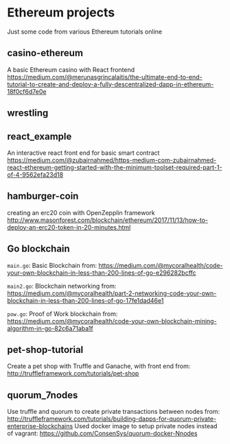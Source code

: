 # Ethereum projects
Just some code from various Ethereum tutorials online

## casino-ethereum
A basic Ethereum casino with React frontend
https://medium.com/@merunasgrincalaitis/the-ultimate-end-to-end-tutorial-to-create-and-deploy-a-fully-descentralized-dapp-in-ethereum-18f0cf6d7e0e

## wrestling

## react_example
An interactive react front end for basic smart contract
https://medium.com/@zubairnahmed/https-medium-com-zubairnahmed-react-ethereum-getting-started-with-the-minimum-toolset-required-part-1-of-4-9562efa23d18

## hamburger-coin
creating an erc20 coin with OpenZepplin framework
http://www.masonforest.com/blockchain/ethereum/2017/11/13/how-to-deploy-an-erc20-token-in-20-minutes.html

## Go blockchain
`main.go`: Basic Blockchain 
from: https://medium.com/@mycoralhealth/code-your-own-blockchain-in-less-than-200-lines-of-go-e296282bcffc

`main2.go`: Blockchain networking
from: https://medium.com/@mycoralhealth/part-2-networking-code-your-own-blockchain-in-less-than-200-lines-of-go-17fe1dad46e1

`pow.go`: Proof of Work blockchain
from: https://medium.com/@mycoralhealth/code-your-own-blockchain-mining-algorithm-in-go-82c6a71aba1f

## pet-shop-tutorial
Create a pet shop with Truffle and Ganache, with front end
from: http://truffleframework.com/tutorials/pet-shop

## quorum_7nodes
Use truffle and quorum to create private transactions between nodes
from: http://truffleframework.com/tutorials/building-dapps-for-quorum-private-enterprise-blockchains
Used docker image to setup private nodes instead of vagrant: https://github.com/ConsenSys/quorum-docker-Nnodes
